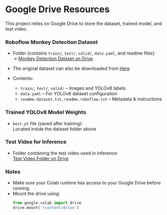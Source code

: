 # Google Drive Resources

This project relies on Google Drive to store the dataset, trained model, and test video.



### Roboflow Monkey Detection Dataset

- Folder (contains `train/`, `test/`, `valid/`, `data.yaml`, and readme files):  
  → [Monkey Detection Dataset on Drive](https://drive.google.com/drive/folders/19lzEpqpo4mffK9B_YIv0OAGYLgrFy5Y1)
- The original dataset can also be downloaded from [Here](https://universe.roboflow.com/monkey-3byip/monkey-l6seo)

- Contents:
  - `train/`, `test/`, `valid/` – Images and YOLOv8 labels
  - `data.yaml` – For YOLOv8 dataset configuration
  - `readme.dataset.txt`, `readme.roboflow.txt` – Metadata & instructions



### Trained YOLOv8 Model Weights

- `best.pt` file (saved after training):  
  Located inside the dataset folder above



### Test Video for Inference

- Folder containing the test video used in inference:  
  [Test Video Folder on Drive](https://drive.google.com/drive/folders/1G7YEMr863kLuWCCuhp7C6iWxtDx6V652)



### Notes

- Make sure your Colab runtime has access to your Google Drive before running.
- Mount the drive using:
  ```python
  from google.colab import drive
  drive.mount('/content/drive')
